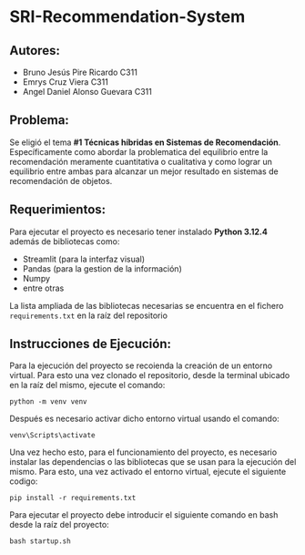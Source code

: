 # SRI-Recommendation-System

## Autores:

- Bruno Jesús Pire Ricardo C311
- Emrys Cruz Viera C311
- Angel Daniel Alonso Guevara C311

## Problema:

Se eligió el tema **#1 Técnicas híbridas en Sistemas de Recomendación**. Específicamente como abordar la problematica del equilibrio entre la recomendación meramente cuantitativa o cualitativa y como lograr un equilibrio entre ambas para alcanzar un mejor resultado en sistemas de recomendación de objetos.

## Requerimientos:

Para ejecutar el proyecto es necesario tener instalado **Python 3.12.4** además de bibliotecas como:
- Streamlit (para la interfaz visual)
- Pandas (para la gestion de la información)
- Numpy
- entre otras

La lista ampliada de las bibliotecas necesarias se encuentra en el fichero `requirements.txt` en la raíz del repositorio

## Instrucciones de Ejecución:

Para la ejecución del proyecto se recoienda la creación de un entorno virtual. Para esto una vez clonado el repositorio, desde la terminal ubicado en la raíz del mismo, ejecute el comando:

```
python -m venv venv
```
Después es necesario activar dicho entorno virtual usando el comando:
```
venv\Scripts\activate
```
Una vez hecho esto, para el funcionamiento del proyecto, es necesario instalar las dependencias o las bibliotecas que se usan para la ejecución del mismo. Para esto, una vez activado el entorno virtual, ejecute el siguiente codigo:
```
pip install -r requirements.txt
```
Para ejecutar el proyecto debe introducir el siguiente comando en bash desde la raíz del proyecto:
```
bash startup.sh
```

